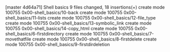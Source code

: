 [master 4d64a71] Shell basics
 9 files changed, 18 insertions(+)
 create mode 100755 0x00-shell_basics/10-back
 create mode 100755 0x00-shell_basics/11-lists
 create mode 100755 0x00-shell_basics/12-file_type
 create mode 100755 0x00-shell_basics/13-symbolic_link
 create mode 100755 0x00-shell_basics/14-copy_html
 create mode 100755 0x00-shell_basics/6-firstdirectory
 create mode 100755 0x00-shell_basics/7-movethatfile
 create mode 100755 0x00-shell_basics/8-firstdelete
 create mode 100755 0x00-shell_basics/9-firstdirdeletion

